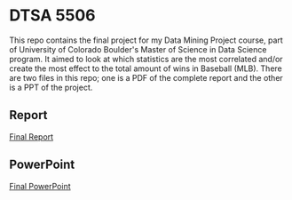 # DTSA 5506
This repo contains the final project for my Data Mining Project course, part of University of Colorado Boulder's Master of Science in Data Science program. It aimed to look at which statistics are the most correlated and/or create the most effect to the total amount of wins in Baseball (MLB).
There are two files in this repo; one is a PDF of the complete report and the other is a PPT of the project.
## Report
[Final Report](https://github.com/richardkang96/DataMiningProject/blob/main/Final%20Report.pdf)
## PowerPoint
[Final PowerPoint](https://github.com/richardkang96/DataMiningProject/blob/main/Final%20Slides.pptx)
